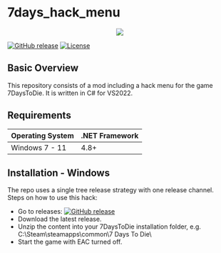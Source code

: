 <p align="center"><h1>7days_hack_menu</h1></p>
<p align="center"><img src="https://external-content.duckduckgo.com/iu/?u=https%3A%2F%2Fstatic.wikia.nocookie.net%2F7daystodie%2Fimages%2F5%2F5e%2FDrugHackers.png%2Frevision%2Flatest%3Fcb%3D20210131082426%26path-prefix%3Dru&f=1&nofb=1&ipt=6db851c3c44f4c97b9665de652ffa0dae272f6b990f58274a03d3f87090d8bb8&ipo=images"></p>

[![GitHub release](https://img.shields.io/github/release/alloy252/7days_hack_menu?include_prereleases=&sort=semver&color=blue)](https://github.com/alloy252/7days_hack_menu/releases/)
[![License](https://img.shields.io/github/license/alloy252/7days_hack_menu)](https://opensource.org/licenses/GPL-3.0)

## Basic Overview
This repository consists of a mod including a hack menu for the game 7DaysToDie.
It is written in C# for VS2022.


## Requirements
| Operating System | .NET Framework |
| --- | --- |
| Windows 7 - 11   | 4.8+ |

## Installation - Windows

The repo uses a single tree release strategy with one release channel.
Steps on how to use this hack:
* Go to releases: [![GitHub release](https://img.shields.io/github/release/alloy252/7days_hack_menu?include_prereleases=&sort=semver&color=blue)](https://github.com/alloy252/7days_hack_menu/releases/)
* Download the latest release.
* Unzip the content into your 7DaysToDie installation folder, e.g. C:\Steam\steamapps\common\7 Days To Die\
* Start the game with EAC turned off.